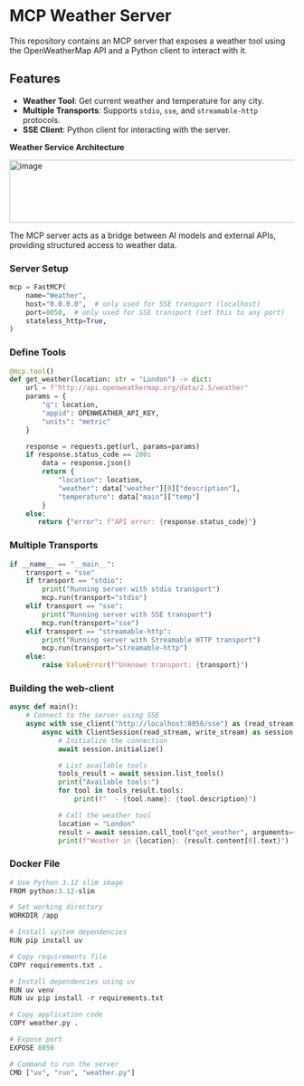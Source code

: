 # MCP Weather Server
This repository contains an MCP server that exposes a weather tool using the OpenWeatherMap API and a Python client to interact with it.


## Features

- **Weather Tool**: Get current weather and temperature for any city.
- **Multiple Transports**: Supports `stdio`, `sse`, and `streamable-http` protocols.
- **SSE Client**: Python client for interacting with the server.

**Weather Service Architecture**

<img width="877" height="111" alt="image" src="https://github.com/user-attachments/assets/9839bf50-0675-4d15-b7c4-6803051d041f" />


The MCP server acts as a bridge between AI models and external APIs, providing structured access to weather data.

### Server Setup
```python
mcp = FastMCP(
    name="Weather",
    host="0.0.0.0",  # only used for SSE transport (localhost)
    port=8050,  # only used for SSE transport (set this to any port)
    stateless_http=True,
)
```
### Define Tools
```python
@mcp.tool()
def get_weather(location: str = "London") -> dict:
    url = f"http://api.openweathermap.org/data/2.5/weather"
    params = {
        "q": location,
        "appid": OPENWEATHER_API_KEY,
        "units": "metric"
    }

    response = requests.get(url, params=params)
    if response.status_code == 200:
        data = response.json()
        return {
            "location": location,
            "weather": data["weather"][0]["description"],
            "temperature": data["main"]["temp"]
        }
    else:
       return {"error": f"API error: {response.status_code}"}
   ```

### Multiple Transports
```python
if __name__ == "__main__":
    transport = "sse"
    if transport == "stdio":
        print("Running server with stdio transport")
        mcp.run(transport="stdio")
    elif transport == "sse":
        print("Running server with SSE transport")
        mcp.run(transport="sse")
    elif transport == "streamable-http":
        print("Running server with Streamable HTTP transport")
        mcp.run(transport="streamable-http")
    else:
        raise ValueError(f"Unknown transport: {transport}")
```

### Building the web-client
```python
async def main():
    # Connect to the server using SSE
    async with sse_client("http://localhost:8050/sse") as (read_stream, write_stream):
        async with ClientSession(read_stream, write_stream) as session:
            # Initialize the connection
            await session.initialize()

            # List available tools
            tools_result = await session.list_tools()
            print("Available tools:")
            for tool in tools_result.tools:
                print(f"  - {tool.name}: {tool.description}")

            # Call the weather tool
            location = "London"
            result = await session.call_tool("get_weather", arguments={"location": location})
            print(f"Weather in {location}: {result.content[0].text}")
```
### Docker File
```python
# Use Python 3.12 slim image
FROM python:3.12-slim

# Set working directory
WORKDIR /app

# Install system dependencies
RUN pip install uv

# Copy requirements file
COPY requirements.txt .

# Install dependencies using uv
RUN uv venv
RUN uv pip install -r requirements.txt

# Copy application code
COPY weather.py .

# Expose port
EXPOSE 8050

# Command to run the server
CMD ["uv", "run", "weather.py"]

```
